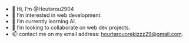 - 👋 Hi, I’m @Houtarou2904
- 👀 I’m interested in web development.
- 🌱 I’m currently learning AI.
- 💞️ I’m looking to collaborate on web dev projects.
- 📫 contact me on my email address: hourtarouorekizzz29@gmail.com.

<!---
Houtarou2904/Houtarou2904 is a ✨ special ✨ repository because its `README.md` (this file) appears on your GitHub profile.
You can click the Preview link to take a look at your changes.
--->
